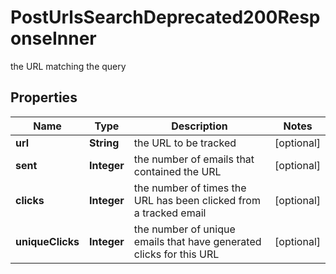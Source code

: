 

# PostUrlsSearchDeprecated200ResponseInner

the URL matching the query

## Properties

| Name | Type | Description | Notes |
|------------ | ------------- | ------------- | -------------|
|**url** | **String** | the URL to be tracked |  [optional] |
|**sent** | **Integer** | the number of emails that contained the URL |  [optional] |
|**clicks** | **Integer** | the number of times the URL has been clicked from a tracked email |  [optional] |
|**uniqueClicks** | **Integer** | the number of unique emails that have generated clicks for this URL |  [optional] |



